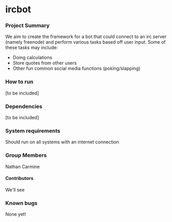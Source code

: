 # ircbot
### Project Summary
We aim to create the framework for a bot that could connect to an irc server (namely freenode) and perform various tasks based off user input. Some of these tasks may include:
* Doing calculations
* Store quotes from other users
* Other fun common social media functions (poking/slapping)

### How to run
[to be included]
### Dependencies
[to be included]
### System requirements
Should run on all systems with an internet connection
### Group Members
Nathan Carmine
#### Contributors
We'll see
### Known bugs
None yet!
